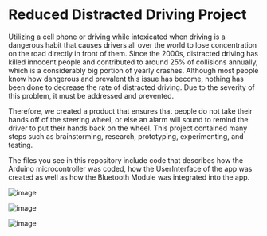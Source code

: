 # Reduced Distracted Driving Project
Utilizing a cell phone or driving while intoxicated when driving is a dangerous habit that causes drivers all over the world
to lose concentration on the road directly in front of them. Since the 2000s, distracted driving has killed innocent people
and contributed to around 25% of collisions annually, which is a considerably big portion of yearly crashes. Although most
people know how dangerous and prevalent this issue has become, nothing has been done to decrease the rate of
distracted driving. Due to the severity of this problem, it must be addressed and prevented.

Therefore, we created a product that ensures that people do not take their hands off of the steering wheel, or else an alarm 
will sound to remind the driver to put their hands back on the wheel. This project contained many steps such as brainstorming,
research, prototyping, experimenting, and testing.

The files you see in this repository include code that describes how the Arduino microcontroller was coded, how the UserInterface 
of the app was created as well as how the Bluetooth Module was integrated into the app.



![image](https://github.com/Jai-Mahajan/Reducing_Distracted_Driving/assets/144373309/978c62a4-94cc-4321-9b70-637be8db6105)

![image](https://github.com/Jai-Mahajan/Reducing_Distracted_Driving/assets/144373309/e6ffeee1-a867-4231-85c3-60d2141bde19)

![image](https://github.com/Jai-Mahajan/Reducing_Distracted_Driving/assets/144373309/d4c5eed3-ff8a-4a3f-a5fe-779980aa45e7)



